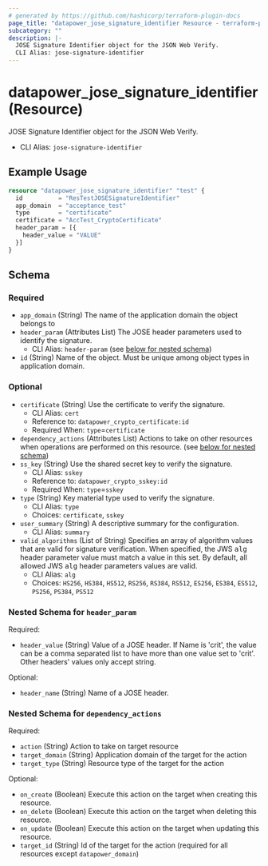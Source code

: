 ```yaml
---
# generated by https://github.com/hashicorp/terraform-plugin-docs
page_title: "datapower_jose_signature_identifier Resource - terraform-provider-datapower"
subcategory: ""
description: |-
  JOSE Signature Identifier object for the JSON Web Verify.
  CLI Alias: jose-signature-identifier
---
```


# datapower_jose_signature_identifier (Resource)

JOSE Signature Identifier object for the JSON Web Verify.
  - CLI Alias: `jose-signature-identifier`

## Example Usage

```terraform
resource "datapower_jose_signature_identifier" "test" {
  id          = "ResTestJOSESignatureIdentifier"
  app_domain  = "acceptance_test"
  type        = "certificate"
  certificate = "AccTest_CryptoCertificate"
  header_param = [{
    header_value = "VALUE"
  }]
}
```

<!-- schema generated by tfplugindocs -->
## Schema

### Required

- `app_domain` (String) The name of the application domain the object belongs to
- `header_param` (Attributes List) The JOSE header parameters used to identify the signature.
  - CLI Alias: `header-param` (see [below for nested schema](#nestedatt--header_param))
- `id` (String) Name of the object. Must be unique among object types in application domain.

### Optional

- `certificate` (String) Use the certificate to verify the signature.
  - CLI Alias: `cert`
  - Reference to: `datapower_crypto_certificate:id`
  - Required When: `type`=`certificate`
- `dependency_actions` (Attributes List) Actions to take on other resources when operations are performed on this resource. (see [below for nested schema](#nestedatt--dependency_actions))
- `ss_key` (String) Use the shared secret key to verify the signature.
  - CLI Alias: `sskey`
  - Reference to: `datapower_crypto_sskey:id`
  - Required When: `type`=`sskey`
- `type` (String) Key material type used to verify the signature.
  - CLI Alias: `type`
  - Choices: `certificate`, `sskey`
- `user_summary` (String) A descriptive summary for the configuration.
  - CLI Alias: `summary`
- `valid_algorithms` (List of String) Specifies an array of algorithm values that are valid for signature verification. When specified, the JWS <tt>alg</tt> header parameter value must match a value in this set. By default, all allowed JWS <tt>alg</tt> header parameters values are valid.
  - CLI Alias: `alg`
  - Choices: `HS256`, `HS384`, `HS512`, `RS256`, `RS384`, `RS512`, `ES256`, `ES384`, `ES512`, `PS256`, `PS384`, `PS512`

<a id="nestedatt--header_param"></a>
### Nested Schema for `header_param`

Required:

- `header_value` (String) Value of a JOSE header. If Name is 'crit', the value can be a comma separated list to have more than one value set to 'crit'. Other headers' values only accept string.

Optional:

- `header_name` (String) Name of a JOSE header.


<a id="nestedatt--dependency_actions"></a>
### Nested Schema for `dependency_actions`

Required:

- `action` (String) Action to take on target resource
- `target_domain` (String) Application domain of the target for the action
- `target_type` (String) Resource type of the target for the action

Optional:

- `on_create` (Boolean) Execute this action on the target when creating this resource.
- `on_delete` (Boolean) Execute this action on the target when deleting this resource.
- `on_update` (Boolean) Execute this action on the target when updating this resource.
- `target_id` (String) Id of the target for the action (required for all resources except `datapower_domain`)
